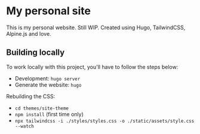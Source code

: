 # My personal site

This is my personal website. Still WIP. Created using Hugo, TailwindCSS, Alpine.js and love.


## Building locally

To work locally with this project, you'll have to follow the steps below:

- Development: `hugo server`
- Generate the website: `hugo`

Rebuilding the CSS:

- ``cd themes/site-theme``
- ``npm install`` (first time only)
- ``npx tailwindcss -i ./styles/styles.css -o ./static/assets/style.css --watch``
